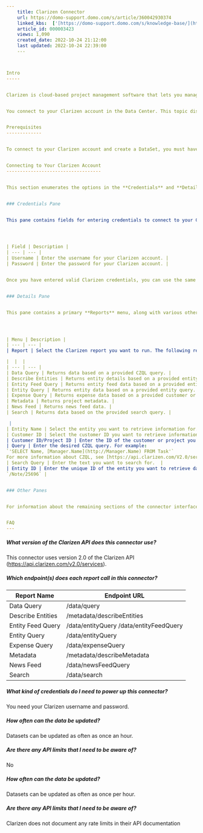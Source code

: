 ```yaml
---
    title: Clarizen Connector
    url: https://domo-support.domo.com/s/article/360042930374
    linked_kbs:  ['[https://domo-support.domo.com/s/knowledge-base/](https://domo-support.domo.com/s/knowledge-base/)', '[https://domo-support.domo.com/s/](https://domo-support.domo.com/s/)', '[https://domo-support.domo.com/s/topic/0TO5w000000ZammGAC](https://domo-support.domo.com/s/topic/0TO5w000000ZammGAC)', '[https://domo-support.domo.com/s/topic/0TO5w000000ZanLGAS](https://domo-support.domo.com/s/topic/0TO5w000000ZanLGAS)', '[https://domo-support.domo.com/s/topic/0TO5w000000ZaoQGAS](https://domo-support.domo.com/s/topic/0TO5w000000ZaoQGAS)', '[https://domo-support.domo.com/s/article/360042926274](https://domo-support.domo.com/s/article/360042926274)', '[https://domo-support.domo.com/s/article/360042926054](https://domo-support.domo.com/s/article/360042926054)', '[https://domo-support.domo.com/s/article/360042930374](https://domo-support.domo.com/s/article/360042930374)', '[https://domo-support.domo.com/s/topic/0TO5w000000ZaoQGAS/api-connectors](https://domo-support.domo.com/s/topic/0TO5w000000ZaoQGAS/api-connectors)', '[https://domo-support.domo.com/s/article/360043429933](https://domo-support.domo.com/s/article/360043429933)', '[https://domo-support.domo.com/s/article/360043429953](https://domo-support.domo.com/s/article/360043429953)', '[https://domo-support.domo.com/s/article/360042925494](https://domo-support.domo.com/s/article/360042925494)', '[https://domo-support.domo.com/s/article/360043429913](https://domo-support.domo.com/s/article/360043429913)', '[https://domo-support.domo.com/s/article/4408174643607](https://domo-support.domo.com/s/article/4408174643607)', '[https://domo-support.domo.com/s/login/](https://domo-support.domo.com/s/login/)']
    article_id: 000003423
    views: 1,090
    created_date: 2022-10-24 21:12:00
    last updated: 2022-10-24 22:39:00
    ---



Intro
-----


Clarizen is cloud-based project management software that lets you manage work and collaborate across the enterprise. Use the Domo connector to receive data about project entities, user defined queries, expenses and more. To learn more about the Clarizen API, visit their page ([https://api.clarizen.com/v2.0/services/](https://api.clarizen.com/v2.0/services/ "https://api.clarizen.com/v2.0/services/")).


You connect to your Clarizen account in the Data Center. This topic discusses the fields and menus that are specific to the Clarizen connector user interface. General information for adding DataSets, setting update schedules, and editing DataSet information is discussed in [Adding a DataSet Using a Data Connector](/s/article/360042926274).


Prerequisites
-------------


To connect to your Clarizen account and create a DataSet, you must have a Clarizen username and password.


Connecting to Your Clarizen Account
-----------------------------------


This section enumerates the options in the **Credentials** and **Details** panes in the Clarizen Connector page. The components of the other panes in this page, **Scheduling** and **Name & Describe Your DataSet**, are universal across most connector types and are discussed in greater length in [Adding a DataSet Using a Data Connector](/s/article/360042926274 "Adding a DataSet Using a Data Connector").


### Credentials Pane


This pane contains fields for entering credentials to connect to your Clarizen account. The following table describes what is needed for each field:  




| Field | Description |
| --- | --- |
| Username | Enter the username for your Clarizen account. |
| Password | Enter the password for your Clarizen account. |


Once you have entered valid Clarizen credentials, you can use the same account any time you go to create a new Clarizen DataSet. You can manage connector accounts in the **Accounts** tab in the Data Center. For more information about this tab, see [Managing User Accounts for Connectors](/s/article/360042926054 "Managing User Accounts for Connectors").


### Details Pane


This pane contains a primary **Reports** menu, along with various other menus which may or may not appear depending on the report type you select.




| Menu | Description |
| --- | --- |
| Report | Select the Clarizen report you want to run. The following reports are available:

|  |  |
| --- | --- |
| Data Query | Returns data based on a provided CZQL query. |
| Describe Entities | Returns entity details based on a provided entity query.  |
| Entity Feed Query | Returns entity feed data based on a provided entity ID. |
| Entity Query | Returns entity data based on a provided entity query. |
| Expense Query | Returns expense data based on a provided customer or project ID. |
| Metadata | Returns project metadata. |
| News Feed | Returns news feed data. |
| Search | Returns data based on the provided search query. |

 |
| Entity Name | Select the entity you want to retrieve information for. |
| Customer ID | Select the customer ID you want to retrieve information for. |
| Customer ID/Project ID | Enter the ID of the customer or project you want to retrieve information for. For example: P-12001 or C-2 |
| Query | Enter the desired CZQL query. For example:
`'SELECT Name, [Manager.Name](http://Manager.Name) FROM Task'`
For more information about CZQL, see [https://api.clarizen.com/V2.0/services/data/Query](https://api.clarizen.com/V2.0/services/data/Query "https://api.clarizen.com/V2.0/services/data/Query").  |
| Search Query | Enter the text you want to search for.  |
| Entity ID | Enter the unique ID of the entity you want to retrieve data for. For example:
`/Note/25696` |


### Other Panes


For information about the remaining sections of the connector interface, including how to configure scheduling, retry, and update options, see [Adding a DataSet Using a Data Connector](/s/article/360042926274).


FAQ
---
```



##### What version of the Clarizen API does this connector use?


This connector uses version 2.0 of the Clarizen API (<https://api.clarizen.com/v2.0/services>).


##### Which endpoint(s) does each report call in this connector?




| Report Name | Endpoint URL |
| --- | --- |
| Data Query | /data/query |
| Describe Entities | /metadata/describeEntities |
| Entity Feed Query | /data/entityQuery /data/entityFeedQuery |
| Entity Query | /data/entityQuery |
| Expense Query | /data/expenseQuery |
| Metadata | /metadata/describeMetadata |
| News Feed | /data/newsFeedQuery |
| Search | /data/search |


##### What kind of credentials do I need to power up this connector?


You need your Clarizen username and password.


##### How often can the data be updated?


Datasets can be updated as often as once an hour.


##### Are there any API limits that I need to be aware of?


No


##### How often can the data be updated?


Datasets can be updated as often as once per hour.


##### Are there any API limits that I need to be aware of?


Clarizen does not document any rate limits in their API documentation

